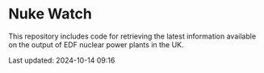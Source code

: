 # Nuke Watch

This repository includes code for retrieving the latest information available on the output of EDF nuclear power plants in the UK.

Last updated: 2024-10-14 09:16